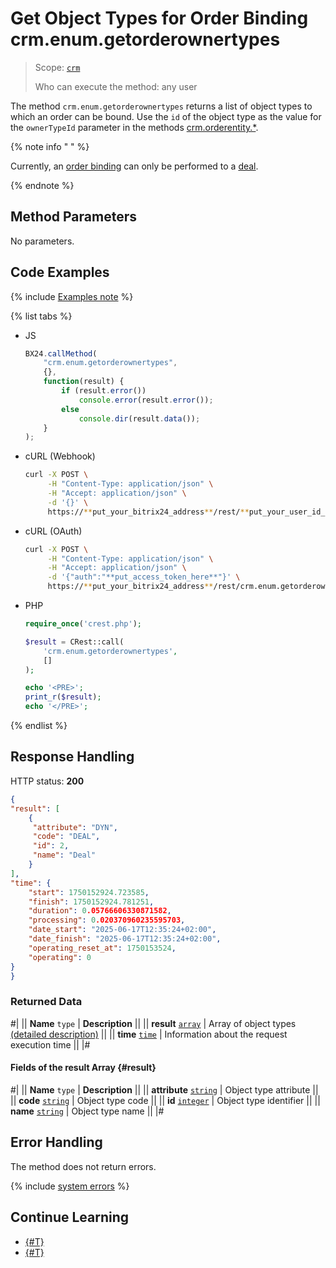 # Get Object Types for Order Binding crm.enum.getorderownertypes

> Scope: [`crm`](../../../scopes/permissions.md)
>
> Who can execute the method: any user

The method `crm.enum.getorderownertypes` returns a list of object types to which an order can be bound. Use the `id` of the object type as the value for the `ownerTypeId` parameter in the methods [crm.orderentity.*](../../universal/order-entity/crm-order-entity-add.md).

{% note info " " %}

Currently, an [order binding](../../universal/order-entity/crm-order-entity-add.md) can only be performed to a [deal](../../deals/index.md).

{% endnote %}

## Method Parameters

No parameters.

## Code Examples

{% include [Examples note](../../../../_includes/examples.md) %}

{% list tabs %}

- JS

    ```js
    BX24.callMethod(
        "crm.enum.getorderownertypes",
        {},
        function(result) {
            if (result.error())
                console.error(result.error());
            else
                console.dir(result.data());
        }
    );
    ```

- cURL (Webhook)

    ```bash
    curl -X POST \
         -H "Content-Type: application/json" \
         -H "Accept: application/json" \
         -d '{}' \
         https://**put_your_bitrix24_address**/rest/**put_your_user_id_here**/**put_your_webhook_here**/crm.enum.getorderownertypes
    ```

- cURL (OAuth)

    ```bash
    curl -X POST \
         -H "Content-Type: application/json" \
         -H "Accept: application/json" \
         -d '{"auth":"**put_access_token_here**"}' \
         https://**put_your_bitrix24_address**/rest/crm.enum.getorderownertypes
    ```

- PHP

    ```php
    require_once('crest.php');

    $result = CRest::call(
        'crm.enum.getorderownertypes',
        []
    );

    echo '<PRE>';
    print_r($result);
    echo '</PRE>';
    ```

{% endlist %}

## Response Handling

HTTP status: **200**

```json
{
"result": [
    {
     "attribute": "DYN",
     "code": "DEAL",
     "id": 2,
     "name": "Deal"
    }
],
"time": {
    "start": 1750152924.723585,
    "finish": 1750152924.781251,
    "duration": 0.05766606330871582,
    "processing": 0.020370960235595703,
    "date_start": "2025-06-17T12:35:24+02:00",
    "date_finish": "2025-06-17T12:35:24+02:00",
    "operating_reset_at": 1750153524,
    "operating": 0
}
}
```

### Returned Data

#|
|| **Name**
`type` | **Description** ||
|| **result**
[`array`](../../../data-types.md) | Array of object types [(detailed description)](#result) ||
|| **time**
[`time`](../../../data-types.md#time) | Information about the request execution time ||
|#

#### Fields of the result Array {#result}

#|
|| **Name**
`type` | **Description** ||
|| **attribute**
[`string`](../../../data-types.md) | Object type attribute ||
|| **code**
[`string`](../../../data-types.md) | Object type code ||
|| **id**
[`integer`](../../../data-types.md) | Object type identifier ||
|| **name**
[`string`](../../../data-types.md) | Object type name ||
|#

## Error Handling

The method does not return errors.

{% include [system errors](../../../../_includes/system-errors.md) %}

## Continue Learning

- [{#T}](./index.md)
- [{#T}](../../universal/order-entity/crm-order-entity-add.md)